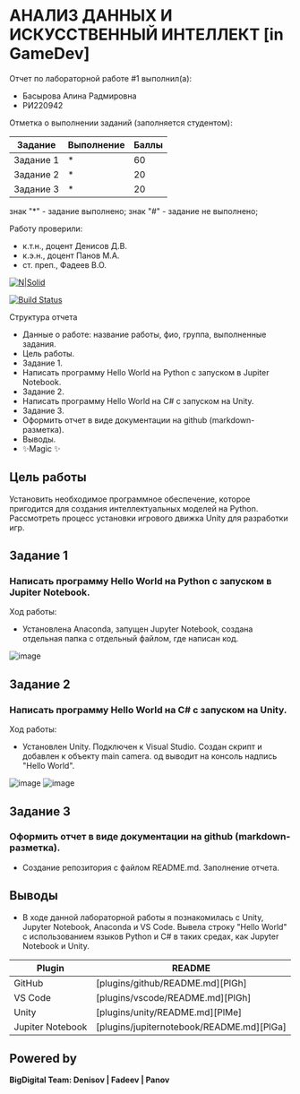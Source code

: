 # АНАЛИЗ ДАННЫХ И ИСКУССТВЕННЫЙ ИНТЕЛЛЕКТ [in GameDev]
Отчет по лабораторной работе #1 выполнил(а):
- Басырова Алина Радмировна
- РИ220942
  
Отметка о выполнении заданий (заполняется студентом):

| Задание | Выполнение | Баллы |
| ------ | ------ | ------ |
| Задание 1 | * | 60 |
| Задание 2 | * | 20 |
| Задание 3 | * | 20 |

знак "*" - задание выполнено; знак "#" - задание не выполнено;

Работу проверили:
- к.т.н., доцент Денисов Д.В.
- к.э.н., доцент Панов М.А.
- ст. преп., Фадеев В.О.

[![N|Solid](https://cldup.com/dTxpPi9lDf.thumb.png)](https://nodesource.com/products/nsolid)

[![Build Status](https://travis-ci.org/joemccann/dillinger.svg?branch=master)](https://travis-ci.org/joemccann/dillinger)

Структура отчета

- Данные о работе: название работы, фио, группа, выполненные задания.
- Цель работы.
- Задание 1.
- Написать программу Hello World на Python с запуском в Jupiter Notebook.
- Задание 2.
- Написать программу Hello World на C# с запуском на Unity.
- Задание 3.
- Оформить отчет в виде документации на github (markdown-разметка).
- Выводы.
- ✨Magic ✨

## Цель работы
Установить необходимое программное обеспечение, которое пригодится для создания интеллектуальных моделей на Python. Рассмотреть процесс установки игрового движка Unity для разработки игр.

## Задание 1
### Написать программу Hello World на Python с запуском в Jupiter Notebook.

Ход работы:
- Установлена Anaconda, запущен Jupyter Notebook, создана отдельная папка с отдельный файлом, где написан код.

![image](https://github.com/AlinaBasyrova/DA_in_GameDev_1/assets/129521982/2855b6dd-749e-40ab-8933-b2cd91c1b56a)



## Задание 2
### Написать программу Hello World на C# с запуском на Unity.

Ход работы:
- Установлен Unity. Подключен к Visual Studio. Создан скрипт и добавлен к объекту main camera.
од выводит на консоль надпись "Hello World".

![image](https://github.com/AlinaBasyrova/DA_in_GameDev_1/assets/129521982/39ca2572-232f-4745-ba41-b4a71f175cc9)
![image](https://github.com/AlinaBasyrova/DA_in_GameDev_1/assets/129521982/1adfd573-4f05-4f7e-a132-8bfbc02b41ad)

## Задание 3
### Оформить отчет в виде документации на github (markdown-разметка).

- Создание репозитория с файлом README.md. Заполнение отчета. 


## Выводы

- В ходе данной лабораторной работы я познакомилась с Unity, Jupyter Notebook, Anaconda и VS Code. Вывела строку "Hello World" с использованием языков Python и C# в таких средах, как Jupyter Notebook и Unity.

| Plugin | README |
| ------ | ------ |
| GitHub | [plugins/github/README.md][PlGh] |
| VS Code | [plugins/vscode/README.md][PlGh] |
| Unity | [plugins/unity/README.md][PlMe] |
| Jupiter Notebook | [plugins/jupiternotebook/README.md][PlGa] |

## Powered by

**BigDigital Team: Denisov | Fadeev | Panov**
